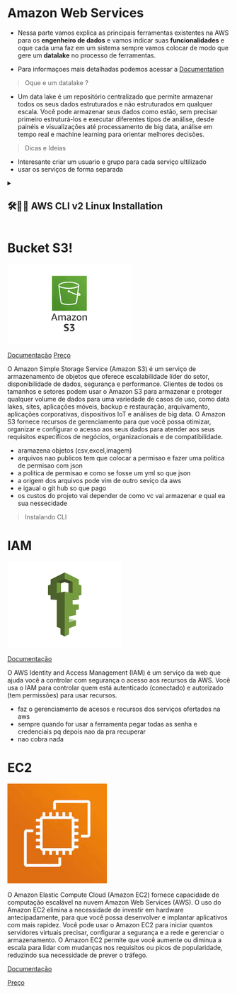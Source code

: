 # Amazon Web Services

- Nessa parte vamos explica as principais ferramentas existentes na AWS para os **engenheiro de dados** e vamos indicar suas **funcionalidades** e oque cada uma faz em um sistema sempre vamos colocar de modo que gere um **datalake** no processo de ferramentas.

- Para informaçoes mais detalhadas podemos acessar a [Documentation](https://docs.aws.amazon.com/index.html)

> Oque e um datalake ?

- Um data lake é um repositório centralizado que permite armazenar todos os seus dados estruturados e não estruturados em qualquer escala. Você pode armazenar seus dados como estão, sem precisar primeiro estruturá-los e executar diferentes tipos de análise, desde painéis e visualizações até processamento de big data, análise em tempo real e machine learning para orientar melhores decisões.

> Dicas e Ideias

- Interesante criar um usuario e grupo para cada serviço ultilizado
- usar os serviços de forma separada

<details>
<summary><h2><b>🛠️👩‍💻 AWS CLI v2 Linux Installation</b></summary>
  
This bundle contains a built executable of the AWS CLI v2.

## Installation

To install the AWS CLI v2, run the `install` script:
```
$ sudo ./install 
You can now run: /usr/local/bin/aws --version
```
This will install the AWS CLI v2 at `/usr/local/bin/aws`.  Assuming
`/usr/local/bin` is on your `PATH`, you can now run:
```
$ aws --version
```


### Installing without sudo

If you don't have ``sudo`` permissions or want to install the AWS
CLI v2 only for the current user, run the `install` script with the `-b`
and `-i` options:
```
$ ./install -i ~/.local/aws-cli -b ~/.local/bin
``` 
This will install the AWS CLI v2 in `~/.local/aws-cli` and create
symlinks for `aws` and `aws_completer` in `~/.local/bin`. For more
information about these options, run the `install` script with `-h`:
```
$ ./install -h
```

### Updating

If you run the `install` script and there is a previously installed version
of the AWS CLI v2, the script will error out. To update to the version included
in this bundle, run the `install` script with `--update`:
```
$ sudo ./install --update
```


### Removing the installation

To remove the AWS CLI v2, delete the its installation and symlinks:
```
$ sudo rm -rf /usr/local/aws-cli
$ sudo rm /usr/local/bin/aws
$ sudo rm /usr/local/bin/aws_completer
```
Note if you installed the AWS CLI v2 using the `-b` or `-i` options, you will
need to remove the installation and the symlinks in the directories you
specified.

</details>

# Bucket S3!

![Alt text](S3/S3%20logo.png)

[Documentação](https://docs.aws.amazon.com/s3/?icmpid=docs_homepage_featuredsvcs)
[Preço](https://aws.amazon.com/pt/s3/pricing/)

O Amazon Simple Storage Service (Amazon S3) é um serviço de armazenamento de objetos que oferece escalabilidade líder do setor, disponibilidade de dados, segurança e performance. Clientes de todos os tamanhos e setores podem usar o Amazon S3 para armazenar e proteger qualquer volume de dados para uma variedade de casos de uso, como data lakes, sites, aplicações móveis, backup e restauração, arquivamento, aplicações corporativas, dispositivos IoT e análises de big data. O Amazon S3 fornece recursos de gerenciamento para que você possa otimizar, organizar e configurar o acesso aos seus dados para atender aos seus requisitos específicos de negócios, organizacionais e de compatibilidade.

- aramazena objetos (csv,excel,imagem)
- arquivos nao publicos tem que colocar a permisao e fazer uma politica de permisao com json
- a politica de permisao e como se fosse um yml so que json
- a origem dos arquivos pode vim de outro seviço da aws
- e igaual o git hub so que pago
- os custos do projeto vai depender de como vc vai armazenar e qual ea sua nessecidade

> Instalando CLI

# IAM

![IAM](IAM/logo.png)

[Documentação](https://docs.aws.amazon.com/iam/index.html)

O AWS Identity and Access Management (IAM) é um serviço da web que ajuda você a controlar com segurança o acesso aos recursos da AWS. Você usa o IAM para controlar quem está autenticado (conectado) e autorizado (tem permissões) para usar recursos.

- faz o gerenciamento de acesos e recursos dos serviços ofertados na aws
- sempre quando for usar a ferramenta pegar todas as senha e credenciais pq depois nao da pra recuperar
- nao cobra nada 

# EC2

![Alt text](EC2/Logo.jpeg)

O Amazon Elastic Compute Cloud (Amazon EC2) fornece capacidade de computação escalável na nuvem Amazon Web Services (AWS). O uso do Amazon EC2 elimina a necessidade de investir em hardware antecipadamente, para que você possa desenvolver e implantar aplicativos com mais rapidez. Você pode usar o Amazon EC2 para iniciar quantos servidores virtuais precisar, configurar a segurança e a rede e gerenciar o armazenamento. O Amazon EC2 permite que você aumente ou diminua a escala para lidar com mudanças nos requisitos ou picos de popularidade, reduzindo sua necessidade de prever o tráfego.

[Documentação](https://docs.aws.amazon.com/ec2/index.html)

[Preço](https://aws.amazon.com/pt/ec2/pricing/on-demand/)
